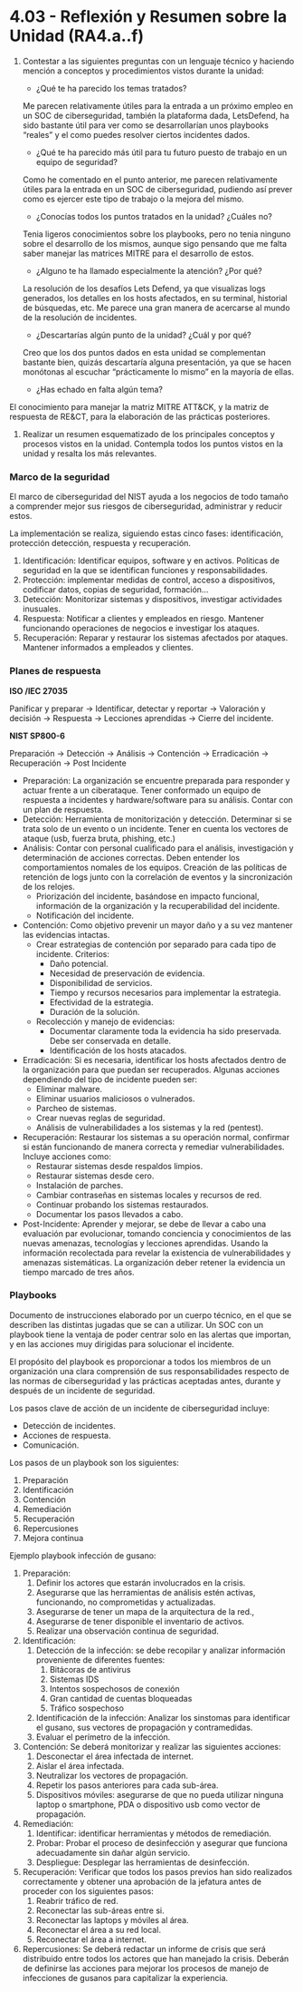 # 4.03 - Reflexión y Resumen sobre la Unidad (RA4.a..f)

1. Contestar a las siguientes preguntas con un lenguaje técnico y haciendo mención a conceptos y procedimientos vistos durante la unidad:
    - ¿Qué te ha parecido los temas tratados?
    
    Me parecen relativamente útiles para la entrada a un próximo empleo en un SOC de ciberseguridad, también la plataforma dada, LetsDefend, ha sido bastante útil para ver como se desarrollarían unos playbooks “reales” y el como puedes resolver ciertos incidentes dados. 
    
    - ¿Qué te ha parecido más útil para tu futuro puesto de trabajo en un equipo de seguridad?
    
    Como he comentado en el punto anterior, me parecen relativamente útiles para la entrada en un SOC de ciberseguridad, pudiendo así prever como es ejercer este tipo de trabajo o la mejora del mismo.
    
    - ¿Conocías todos los puntos tratados en la unidad? ¿Cuáles no?
    
    Tenia ligeros conocimientos sobre los playbooks, pero no tenia ninguno sobre el desarrollo de los mismos, aunque sigo pensando que me falta saber manejar las matrices MITRE para el desarrollo de estos.
    
    - ¿Alguno te ha llamado especialmente la atención? ¿Por qué?
    
    La resolución de los desafíos Lets Defend, ya que visualizas logs generados, los detalles en los hosts afectados, en su terminal, historial de búsquedas, etc. Me parece una gran manera de acercarse al mundo de la resolución de incidentes.
    
    - ¿Descartarías algún punto de la unidad? ¿Cuál y por qué?
    
    Creo que los dos puntos dados en esta unidad se complementan bastante bien, quizás descartaría alguna presentación, ya que se hacen monótonas al escuchar “prácticamente lo mismo” en la mayoría de ellas.
    
    - ¿Has echado en falta algún tema?

El conocimiento para manejar la matriz MITRE ATT&CK, y la matriz de respuesta de RE&CT, para la elaboración de las prácticas posteriores.

1. Realizar un resumen esquematizado de los principales conceptos y procesos vistos en la unidad. Contempla todos los puntos vistos en la unidad y resalta los más relevantes.

### Marco de la seguridad

El marco de ciberseguridad del NIST ayuda a los negocios de todo tamaño a comprender mejor sus riesgos de ciberseguridad, administrar y reducir estos.

La implementación se realiza, siguiendo estas cinco fases: identificación, protección detección, respuesta y recuperación.

1. Identificación: Identificar equipos, software y en activos. Politicas de seguridad en la que se identifican funciones y responsabilidades.
2. Protección: implementar medidas de control, acceso a dispositivos, codificar datos, copias de seguridad, formación…
3. Detección: Monitorizar sistemas y dispositivos, investigar actividades inusuales.
4. Respuesta: Notificar a clientes y empleados en riesgo. Mantener funcionando operaciones de negocios e investigar los ataques.
5. Recuperación: Reparar y restaurar los sistemas afectados por ataques. Mantener informados a empleados y clientes.

### Planes de respuesta

**ISO /IEC 27035**

Panificar y preparar → Identificar, detectar y reportar → Valoración y decisión → Respuesta → Lecciones aprendidas → Cierre del incidente.

**NIST SP800-6**

Preparación → Detección → Análisis → Contención → Erradicación → Recuperación → Post Incidente

- Preparación: La organización se encuentre preparada para responder y actuar frente a un ciberataque. Tener conformado un equipo de respuesta a incidentes y hardware/software para su análisis. Contar con un plan de respuesta.
- Detección: Herramienta de monitorización y detección. Determinar si se trata solo de un evento o un incidente. Tener en cuenta los vectores de ataque (usb, fuerza bruta, phishing, etc.)
- Análisis: Contar con personal cualificado para el análisis, investigación y determinación de acciones correctas. Deben entender los comportamientos nomales de los equipos. Creación de las políticas de retención de logs junto con la correlación de eventos y la sincronización de los relojes.
    - Priorización del incidente, basándose en impacto funcional, información de la organización y la recuperabilidad del incidente.
    - Notificación del incidente.
- Contención: Como objetivo prevenir un mayor daño y a su vez mantener las evidencias intactas.
    - Crear estrategias de contención por separado para cada tipo de incidente. Criterios:
        - Daño potencial.
        - Necesidad de preservación de evidencia.
        - Disponibilidad de servicios.
        - Tiempo y recursos necesarios para implementar la estrategia.
        - Efectividad de la estrategia.
        - Duración de la solución.
    - Recolección y manejo de evidencias:
        - Documentar claramente toda la evidencia ha sido preservada. Debe ser conservada en detalle.
        - Identificación de los hosts atacados.
- Erradicación: Si es necesaria, identificar los hosts afectados dentro de la organización para que puedan ser recuperados. Algunas acciones dependiendo del tipo de incidente pueden ser:
    - Eliminar malware.
    - Eliminar usuarios maliciosos o vulnerados.
    - Parcheo de sistemas.
    - Crear nuevas reglas de seguridad.
    - Análisis de vulnerabilidades a los sistemas y la red (pentest).
- Recuperación: Restaurar los sistemas a su operación normal, confirmar si están funcionando de manera correcta y remediar vulnerabilidades. Incluye acciones como:
    - Restaurar sistemas desde respaldos limpios.
    - Restaurar sistemas desde cero.
    - Instalación de parches.
    - Cambiar contraseñas en sistemas locales y recursos de red.
    - Continuar probando los sistemas restaurados.
    - Documentar los pasos llevados a cabo.
- Post-Incidente: Aprender y mejorar, se debe de llevar a cabo una evaluación par evolucionar, tomando conciencia y conocimientos de las nuevas amenazas, tecnologías y lecciones aprendidas. Usando la información recolectada para revelar la existencia de vulnerabilidades y amenazas sistemáticas. La organización deber retener la evidencia un tiempo marcado de tres años.

### Playbooks

Documento de instrucciones elaborado por un cuerpo técnico, en el que se describen las distintas jugadas que se can a utilizar. Un SOC con un playbook tiene la ventaja de poder centrar solo en las alertas que importan, y en las acciones muy dirigidas para solucionar el incidente.

El propósito del playbook es proporcionar a todos los miembros de un organización una clara comprensión de sus responsabilidades respecto de las normas de ciberseguridad y las prácticas aceptadas antes, durante y después de un incidente de seguridad.

Los pasos clave de acción de un incidente de ciberseguridad incluye:

- Detección de incidentes.
- Acciones de respuesta.
- Comunicación.

Los pasos de un playbook son los siguientes:

1. Preparación
2. Identificación
3. Contención
4. Remediación
5. Recuperación
6. Repercusiones
7. Mejora continua

Ejemplo playbook infección de gusano:

1. Preparación: 
    1. Definir los actores que estarán involucrados en la crisis. 
    2. Asegurarse que las herramientas de análisis estén activas, funcionando, no comprometidas y actualizadas.
    3. Asegurarse de tener un mapa de la arquitectura de la red.,
    4. Asegurarse de tener disponible el inventario de activos.
    5. Realizar una observación continua de seguridad.
2. Identificación: 
    1. Detección de la infección: se debe recopilar y analizar información proveniente de diferentes fuentes:
        1. Bitácoras de antivirus
        2. Sistemas IDS
        3. Intentos sospechosos de conexión
        4. Gran cantidad de cuentas bloqueadas
        5. Tráfico sospechoso
    2. Identificación de la infección: Analizar los sinstomas para identificar el gusano, sus vectores de propagación y contramedidas.
    3. Evaluar el perímetro de la infección.
3. Contención: Se deberá monitorizar y realizar las siguientes acciones:
    1. Desconectar el área infectada de internet.
    2. Aislar el área infectada.
    3. Neutralizar los vectores de propagación.
    4. Repetir los pasos anteriores para cada sub-área.
    5. Dispositivos móviles: asegurarse de que no pueda utilizar ninguna laptop o smartphone, PDA o dispositivo usb como vector de propagación.
4. Remediación: 
    1. Identificar: identificar herramientas y métodos de remediación.
    2. Probar: Probar el proceso de desinfección y asegurar que funciona adecuadamente sin dañar algún servicio.
    3. Despliegue: Desplegar las herramientas de desinfección.
5. Recuperación: Verificar que todos los pasos previos han sido realizados correctamente y obtener una aprobación de la jefatura antes de proceder con los siguientes pasos:
    1. Reabrir tráfico de red.
    2. Reconectar las sub-áreas entre si.
    3. Reconectar las laptops y móviles al área.
    4. Reconectar el área a su red local.
    5. Reconectar el área a internet.
6. Repercusiones: Se deberá redactar un informe de crisis que será distribuido entre todos los actores que han manejado la crisis. Deberán de definirse las acciones para mejorar los procesos de manejo de infecciones de gusanos para capitalizar la experiencia.